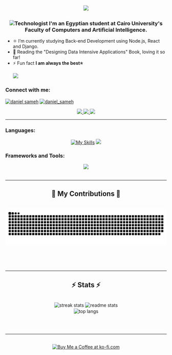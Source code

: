 
<h1 align="center">
    <img src="https://readme-typing-svg.herokuapp.com/?font=Righteous&size=35&center=true&vCenter=true&width=500&height=70&duration=4000&lines=Hi+There!+👋;+I'm+Hatem+Hessan!;" />
</h1>

<h3 align="center"><img src="https://raw.githubusercontent.com/Tarikul-Islam-Anik/Animated-Fluent-Emojis/master/Emojis/People/Technologist.png" alt="Technologist" width="30" height="30" /> I'm an Egyptian student at Cairo University's Faculty of Computers and Artificial Intelligence.</h3>

- ⚛️ I’m currently studying Back-end Development using Node.js, React and Django.
- 📖 Reading the "Designing Data Intensive Applications" Book, loving it so far!
- ⚡ Fun fact **I am always the best⭐**
<br><br>![](https://komarev.com/ghpvc/?username=hatem32&color=blue)

<h3 align="left">Connect with me:</h3>
<p align="left">
<a href="https://www.linkedin.com/in/hatem-hessan-a31886309/" target="blank"><img align="center" src="https://raw.githubusercontent.com/rahuldkjain/github-profile-readme-generator/master/src/images/icons/Social/linked-in-alt.svg" alt="daniel sameh" height="30" width="40" /></a>
<a href="https://codeforces.com/profile/hatem_hessan7" target="blank"><img align="center" src="https://raw.githubusercontent.com/rahuldkjain/github-profile-readme-generator/master/src/images/icons/Social/codeforces.svg" alt="daniel_sameh" height="30" width="40" /></a>
</p>
 
<div align="center"> 
  <a href="hatemhessan969@gmail.com">
    <img src="https://img.shields.io/badge/Gmail-333333?style=for-the-badge&logo=gmail&logoColor=red" />
  </a>
  <a href="https://www.linkedin.com/in/hatem-hessan-a31886309/" target="_blank">
    <img src="https://img.shields.io/badge/LinkedIn-0077B5?style=for-the-badge&logo=linkedin&logoColor=white" target="_blank" />
  </a>
  <a href="https://github.com/hatem32" target="_blank">
     <img src="https://img.shields.io/badge/Portfolio-FF5722?style=for-the-badge&logo=todoist&logoColor=white" target="_blank" /> <!-- sqlite, safari, google-chrome are other good icon options -->
  </a>
</div>

 <hr/>
 
<h3 align="left">Languages:</h3>
<div align="center">

[![My Skills](https://skillicons.dev/icons?i=cpp,py,java,js,c,cs,html,css,bootstrap,jquery,mysql,mongodb)](https://skillicons.dev)
<img height="45" src="https://github.com/marwin1991/profile-technology-icons/assets/19180175/3b371807-db7c-45b4-8720-c0cfc901680a">
</div>
<h3 align="left">Frameworks and Tools:</h3>
<div align="center">
  <a href="https://skillicons.dev">
    <img src="https://skillicons.dev/icons?i=react,redux,nodejs,express,django,postman,qt,git,github,clion,idea,visualstudio,vscode" />
  </a>
</div>
<br/>
<hr/>

<div align="center">
  <h2>🐍 My Contributions 🐍</h2>
  <br>
  <img alt="snake eating my contributions" src="https://raw.githubusercontent.com/salesp07/salesp07/output/github-contribution-grid-snake.svg" />
  
  <br/><br/><br/>
</div>

<hr/>

<h2 align="center">⚡ Stats ⚡</h2>
<br>
<div align=center>
  <img width=390 src="https://streak-stats.demolab.com?user=hatem32&count_private=true&theme=react&border_radius=10" alt="streak stats"/>
  <img width=390 src="https://github-readme-stats.vercel.app?username=hatem32&count_private=true&show_icons=true&theme=react&rank_icon=github&border_radius=10" alt="readme stats" />
  <br/>
  <img width=325 align="center" src="https://github-readme-stats-salesp07.vercel.app/api/top-langs/?username=salesp07&hide=HTML&langs_count=8&layout=compact&theme=react&border_radius=10&size_weight=0.5&count_weight=0.5&exclude_repo=github-readme-stats" alt="top langs" />
</div>

<br/><br/>

<hr/>

<br/>

<div align="center">
<a href='https://ko-fi.com/V7V4RAK9C' target='_blank'><img height='64' style='border:0px;height:64px;' src='https://storage.ko-fi.com/cdn/kofi1.png?v=3' border='0' alt='Buy Me a Coffee at ko-fi.com' /></a>
</div>

<br/>
